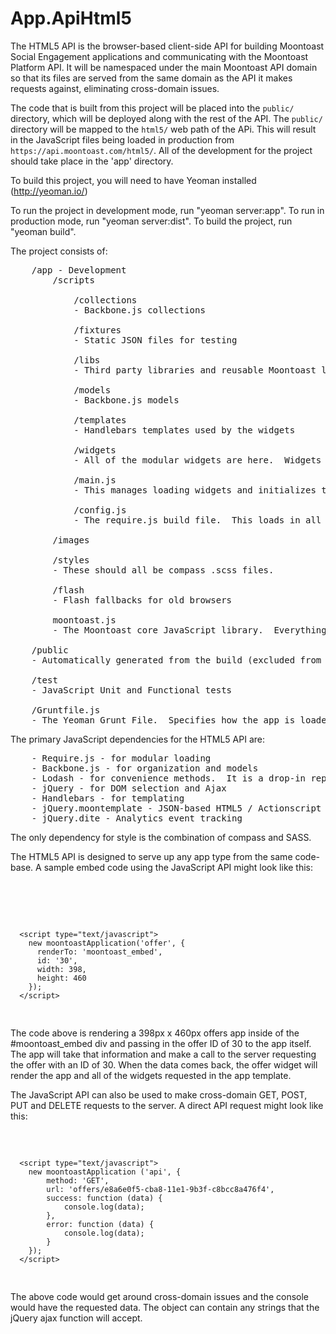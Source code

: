 # App.ApiHtml5

The HTML5 API is the browser-based client-side API for building Moontoast Social Engagement applications and communicating with the Moontoast Platform API. It will be namespaced under the main Moontoast API domain so that its files are served from the same domain as the API it makes requests against, eliminating cross-domain issues.

The code that is built from this project will be placed into the `public/` directory, which will be deployed along with the rest of the API. The `public/` directory will be mapped to the `html5/` web path of the APi. This will result in the JavaScript files being loaded in production from `https://api.moontoast.com/html5/`.  All of the development for the project should take place in the 'app' directory.

To build this project, you will need to have Yeoman installed (http://yeoman.io/)

To run the project in development mode, run "yeoman server:app".  To run in production mode, run "yeoman server:dist".  To build the project, run "yeoman build".

The project consists of:

<pre>
    /app - Development
        /scripts

            /collections
            - Backbone.js collections

            /fixtures
            - Static JSON files for testing

            /libs
            - Third party libraries and reusable Moontoast libraries.

            /models
            - Backbone.js models

            /templates
            - Handlebars templates used by the widgets

            /widgets 
            - All of the modular widgets are here.  Widgets are called from the templates.  Widgets can be included by other widgets and are used to render offers and even make cross-domain api calls.  All of the widgets should be valid Backbone.js views with a render() method.
            
            /main.js
            - This manages loading widgets and initializes the primary requested widget

            /config.js
            - The require.js build file.  This loads in all of the dependencies.

        /images

        /styles
        - These should all be compass .scss files.
        
        /flash
        - Flash fallbacks for old browsers

        moontoast.js 
        - The Moontoast core JavaScript library.  Everything is loaded through this file.

    /public
    - Automatically generated from the build (excluded from git)

    /test
    - JavaScript Unit and Functional tests

    /Gruntfile.js
    - The Yeoman Grunt File.  Specifies how the app is loaded and built.  See the Yeoman docs.
</pre>

The primary JavaScript dependencies for the HTML5 API are:

<pre>
    - Require.js - for modular loading
    - Backbone.js - for organization and models
    - Lodash - for convenience methods.  It is a drop-in replacement for Underscore.
    - jQuery - for DOM selection and Ajax
    - Handlebars - for templating
    - jQuery.moontemplate - JSON-based HTML5 / Actionscript templating system for shared code
    - jQuery.dite - Analytics event tracking
</pre>

The only dependency for style is the combination of compass and SASS.

The HTML5 API is designed to serve up any app type from the same code-base.  A sample embed code using the JavaScript API might look like this:

<pre>
    <div id="moontoast_embed"></div>
      <script type="text/javascript">
        document.write('<script type="text\/javascript" src="\/\/api.moontoast.com\/html5\/moontoast.js?_=' + new Date().getTime() + '" id="moontoast_application"><\/script>');
      </script>
      <script type="text/javascript">
        new moontoastApplication('offer', {
          renderTo: 'moontoast_embed',
          id: '30',
          width: 398,
          height: 460
        });
      </script>
</pre>

The code above is rendering a 398px x 460px offers app inside of the #moontoast_embed div and passing in the offer ID of 30 to the app itself.  The app will take that information and make a call to the server requesting the offer with an ID of 30.  When the data comes back, the offer widget will render the app and all of the widgets requested in the app template.

The JavaScript API can also be used to make cross-domain GET, POST, PUT and DELETE requests to the server.  A direct API request might look like this:

<pre>
      <script type="text/javascript">
        document.write('<script type="text\/javascript" src="\/\/api.moontoast.com\/html5\/moontoast.js?_=' + new Date().getTime() + '" id="moontoast_application"><\/script>');
      </script>
      <script type="text/javascript">
        new moontoastApplication ('api', {
            method: 'GET',
            url: 'offers/e8a6e0f5-cba8-11e1-9b3f-c8bcc8a476f4',
            success: function (data) {
                console.log(data);
            },
            error: function (data) {
                console.log(data);
            }
        });
      </script>
</pre>

The above code would get around cross-domain issues and the console would have the requested data.  The object can contain any strings that the jQuery ajax function will accept.